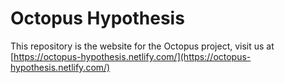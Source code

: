 # Octopus Hypothesis

This repository is the website for the Octopus project, visit us at [https://octopus-hypothesis.netlify.com/](https://octopus-hypothesis.netlify.com/)
